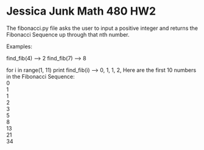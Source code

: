 Jessica Junk
Math 480
HW2
===

The fibonacci.py file asks the user to input a positive integer
and returns the Fibonacci Sequence up through that nth number.

Examples:

find_fib(4)   --> 2
find_fib(7)   --> 8

for i in range(1, 11)
  print find_fib(i)   --> 0, 1, 1, 2, 
  Here are the first 10 numbers in the Fibonacci Sequence:                                                                                                                 
0                                                                                                                                                                        
1                                                                                                                                                                        
1                                                                                                                                                                        
2                                                                                                                                                                        
3                                                                                                                                                                        
5                                                                                                                                                                        
8                                                                                                                                                                        
13                                                                                                                                                                       
21                                                                                                                                                                       
34                            
